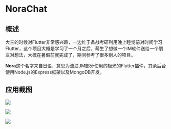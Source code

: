 # NoraChat 

## 概述

大三的时候对Flutter非常感兴趣，一边忙于备战考研利用晚上睡觉前对时间学习Flutter，这个项目大概是学习了一个月之后，萌生了想做一个IM软件送给一个朋友对想法，大概在暑假前就完成了，期间参考了很多别人的项目。

**Nora**这个名字来自日语，意思为流浪,IM部分使用的极光的Flutter插件，其余后台使用Node.js的Express框架以及MongoDB开发。

## 应用截图

![](https://sagezhong.oss-cn-shenzhen.aliyuncs.com/images/20191014161553.jpeg)

![](https://sagezhong.oss-cn-shenzhen.aliyuncs.com/images/20191014161631.jpeg)

![](https://sagezhong.oss-cn-shenzhen.aliyuncs.com/images/20191014161652.jpeg)
